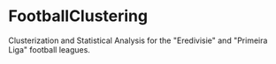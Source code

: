 # FootballClustering
Clusterization and Statistical Analysis for the "Eredivisie" and "Primeira Liga" football leagues.
